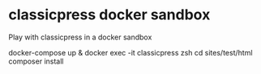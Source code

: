 # classicpress docker sandbox

Play with classicpress in a docker sandbox

docker-compose up &
docker exec -it classicpress zsh
cd sites/test/html
composer install
